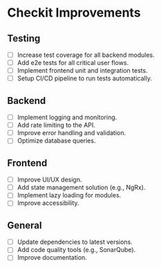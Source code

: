 # Checkit Improvements

## Testing
- [ ] Increase test coverage for all backend modules.
- [ ] Add e2e tests for all critical user flows.
- [ ] Implement frontend unit and integration tests.
- [ ] Setup CI/CD pipeline to run tests automatically.

## Backend
- [ ] Implement logging and monitoring.
- [ ] Add rate limiting to the API.
- [ ] Improve error handling and validation.
- [ ] Optimize database queries.

## Frontend
- [ ] Improve UI/UX design.
- [ ] Add state management solution (e.g., NgRx).
- [ ] Implement lazy loading for modules.
- [ ] Improve accessibility.

## General
- [ ] Update dependencies to latest versions.
- [ ] Add code quality tools (e.g., SonarQube).
- [ ] Improve documentation.
